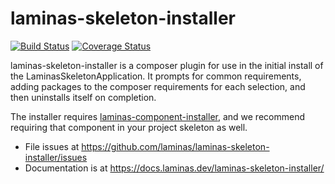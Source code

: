 # laminas-skeleton-installer

[![Build Status](https://travis-ci.com/laminas/laminas-skeleton-installer.svg?branch=master)](https://travis-ci.com/laminas/laminas-skeleton-installer)
[![Coverage Status](https://coveralls.io/repos/github/laminas/laminas-skeleton-installer/badge.svg?branch=master)](https://coveralls.io/github/laminas/laminas-skeleton-installer?branch=master)

laminas-skeleton-installer is a composer plugin for use in the initial install of
the LaminasSkeletonApplication. It prompts for common requirements, adding packages
to the composer requirements for each selection, and then uninstalls itself on
completion.

The installer requires [laminas-component-installer](https://docs.laminas.dev/laminas-component-installer/),
and we recommend requiring that component in your project skeleton as well.

- File issues at https://github.com/laminas/laminas-skeleton-installer/issues
- Documentation is at https://docs.laminas.dev/laminas-skeleton-installer/
